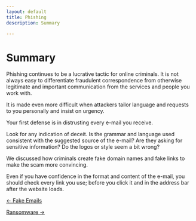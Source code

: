 ```yaml
---
layout: default
title: Phishing
description: Summary

---
```

# Summary

Phishing continues to be a lucrative tactic for online criminals. It is not always easy to differentiate fraudulent correspondence from otherwise legitimate and important communication from the services and people you work with.

It is made even more difficult when attackers tailor language and requests to you personally and insist on urgency.

Your first defense is in distrusting every e-mail you receive.

Look for any indication of deceit. Is the grammar and language used consistent with the suggested source of the e-mail? Are they asking for sensitive information? Do the logos or style seem a bit wrong?

We discussed how criminals create fake domain names and fake links to make the scam more convincing.

Even if you have confidence in the format and content of the e-mail, you should check every link you use; before you click it and in the address bar after the website loads.

[← Fake Emails](./fake_emails.html "Fake Emails")

  
[Ransomware →](./ransomware.html "Ransomware")